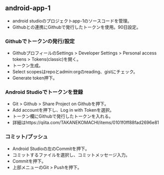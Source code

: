 ## android-app-1
- android studioのプロジェクトapp-1のソースコードを管理。
- Githubとの連携にGithubで発行したトークンを使用。90日設定。

### Githubでトークンの発行/設定
- GithubプロフィールのSettings > Developer Settings > Personal access tokens > Tokens(classic)を開く。
- トークン生成。
- Select scopesはrepoとadmin:orgのreading、gistにチェック。
- Generate token押下。

### Android Studioでトークンを登録
- Git > Github > Share Project on Githubを押下。
- Add accountを押下し、Log in with Tokenを選択。
- トークン欄にGithubで発行したトークンを入れる。
- 詳細はhttps://qiita.com/TAKANEKOMACHI/items/0101f0ff88fad2696e81

### コミット/プッシュ
- Android Studioの左のCommitを押下。
- コミットするファイルを選択し、コミットメッセージ入力。
- Commitを押下。
- 上部メニューのGit > Pushを押下。

